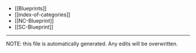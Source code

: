 * [[Blueprints]]
* [[index-of-categories]]
* [[NC-Blueprint]]
* [[SC-Blueprint]]


*****
NOTE: this file is automatically generated. Any edits will be overwritten.

